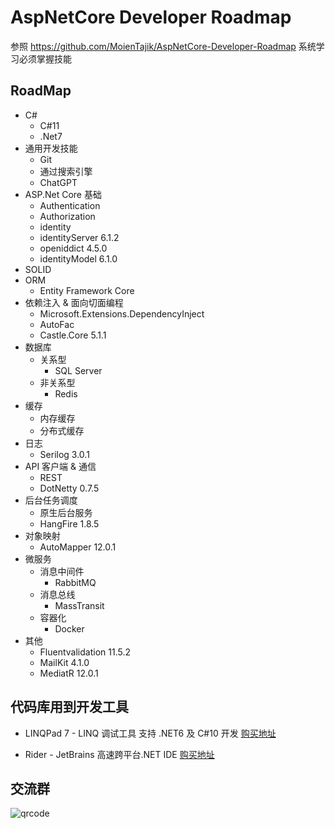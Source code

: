 # AspNetCore Developer Roadmap

参照 https://github.com/MoienTajik/AspNetCore-Developer-Roadmap 系统学习必须掌握技能

## RoadMap

- C#
  - C#11
  - .Net7
- 通用开发技能
  - Git
  - 通过搜索引擎
  - ChatGPT
- ASP.Net Core 基础
  - Authentication
  - Authorization
  - identity
  - identityServer 6.1.2
  - openiddict 4.5.0
  - identityModel 6.1.0
- SOLID
- ORM
  - Entity Framework Core
- 依赖注入 & 面向切面编程
  - Microsoft.Extensions.DependencyInject
  - AutoFac
  - Castle.Core 5.1.1
- 数据库
  - 关系型
    - SQL Server
  - 非关系型
    -  Redis
- 缓存
  - 内存缓存
  - 分布式缓存
- 日志
  - Serilog 3.0.1
- API 客户端 & 通信
    - REST
   - DotNetty 0.7.5
- 后台任务调度
  - 原生后台服务
  - HangFire 1.8.5
- 对象映射
  - AutoMapper 12.0.1
- 微服务
   - 消息中间件
     - RabbitMQ
   - 消息总线
     - MassTransit
   - 容器化
     - Docker
- 其他
    - Fluentvalidation 11.5.2
    - MailKit 4.1.0
    - MediatR 12.0.1

## 代码库用到开发工具
- LINQPad 7 - LINQ 调试工具  支持 .NET6 及 C#10 开发
[购买地址](https://store.lizhi.io/site/products/id/584?cid=wj2xml1d)

- Rider -  JetBrains 高速跨平台.NET IDE
[购买地址](https://store.lizhi.io/site/products/id/425?cid=wj2xml1d)

## 交流群
![qrcode](https://assets-1302088688.cos.ap-nanjing.myqcloud.com/image/qrcode/aspnetcore.jpg)
